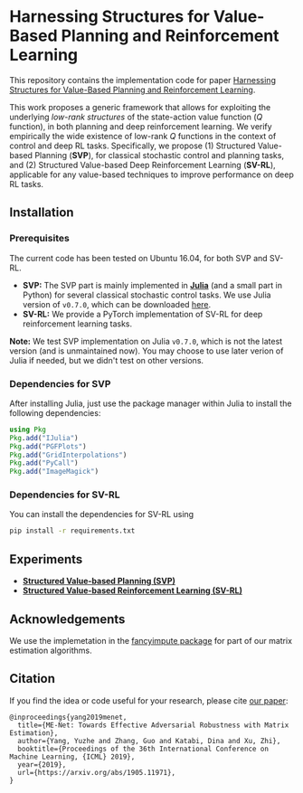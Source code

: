 # Harnessing Structures for Value-Based Planning and Reinforcement Learning

This repository contains the implementation code for paper [Harnessing Structures for Value-Based Planning and Reinforcement Learning]().

This work proposes a generic framework that allows for exploiting the underlying _low-rank structures_ of the state-action value function (_Q_ function), in both planning and deep reinforcement learning.
We verify empirically the wide existence of low-rank _Q_ functions in the context of control and deep RL tasks.
Specifically, we propose (1) Structured Value-based Planning (__SVP__), for classical stochastic control and planning tasks, and (2) Structured Value-based Deep Reinforcement Learning (__SV-RL__), applicable for any value-based techniques to improve performance on deep RL tasks.


## Installation

### Prerequisites
The current code has been tested on Ubuntu 16.04, for both SVP and SV-RL.

- __SVP:__ The SVP part is mainly implemented in [__Julia__](https://julialang.org/) (and a small part in Python) for several classical stochastic control tasks. We use Julia version of `v0.7.0`, which can be downloaded [here](https://julialang.org/downloads/oldreleases.html).
- __SV-RL:__ We provide a PyTorch implementation of SV-RL for deep reinforcement learning tasks.

**Note:** We test SVP implementation on Julia `v0.7.0`, which is not the latest version (and is unmaintained now). You may choose to use later verion of Julia if needed, but we didn't test on other versions.

### Dependencies for SVP
After installing Julia, just use the package manager within Julia to install the following dependencies:
```julia
using Pkg
Pkg.add("IJulia")
Pkg.add("PGFPlots")
Pkg.add("GridInterpolations")
Pkg.add("PyCall")
Pkg.add("ImageMagick")
```

### Dependencies for SV-RL
You can install the dependencies for SV-RL using
```bash
pip install -r requirements.txt
```


## Experiments
- __[Structured Value-based Planning (SVP)](https://github.com/YyzHarry/SV-RL/tree/master/svp)__
- __[Structured Value-based Reinforcement Learning (SV-RL)](https://github.com/YyzHarry/SV-RL/tree/master/sv_rl)__


## Acknowledgements
We use the implemetation in the [fancyimpute package](https://github.com/iskandr/fancyimpute) for part of our matrix estimation algorithms.


## Citation
If you find the idea or code useful for your research, please cite [our paper](https://arxiv.org/abs/1905.11971):
```
@inproceedings{yang2019menet,
  title={ME-Net: Towards Effective Adversarial Robustness with Matrix Estimation},
  author={Yang, Yuzhe and Zhang, Guo and Katabi, Dina and Xu, Zhi},
  booktitle={Proceedings of the 36th International Conference on Machine Learning, {ICML} 2019},
  year={2019},
  url={https://arxiv.org/abs/1905.11971},
}
```

